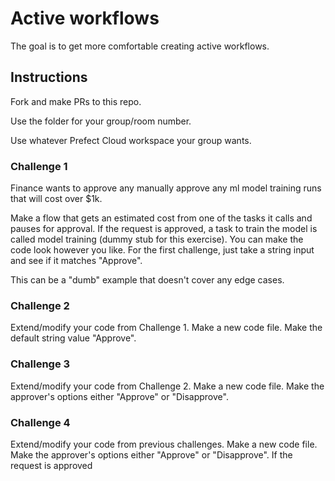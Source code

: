 # Active workflows

The goal is to get more comfortable creating active workflows.

## Instructions

Fork and make PRs to this repo.

Use the folder for your group/room number.

Use whatever Prefect Cloud workspace your group wants.


### Challenge 1

Finance wants to approve any manually approve any ml model training runs that will cost over $1k.

Make a flow that gets an estimated cost from one of the tasks it calls and pauses for approval. 
If the request is approved, a task to train the model is called model training  (dummy stub for this exercise). 
You can make the code look however you like. 
For the first challenge, just take a string input and see if it matches "Approve".

This can be a "dumb" example that doesn't cover any edge cases.


### Challenge 2

Extend/modify your code from Challenge 1. 
Make a new code file. 
Make the default string value "Approve".

### Challenge 3

Extend/modify your code from Challenge 2. 
Make a new code file. 
Make the approver's options either "Approve" or "Disapprove".

### Challenge 4

Extend/modify your code from previous challenges. 
Make a new code file. 
Make the approver's options either "Approve" or "Disapprove".
If the request is approved 
